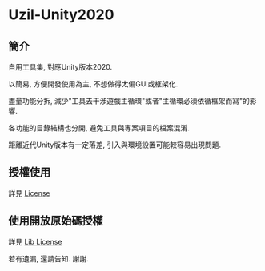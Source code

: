 # Uzil-Unity2020

## 簡介

自用工具集, 對應Unity版本2020.

以簡易, 方便開發使用為主, 不想做得太偏GUI或框架化.

盡量功能分拆, 減少"工具去干涉遊戲主循環"或者"主循環必須依循框架而寫"的影響.

各功能的目錄結構也分開, 避免工具與專案項目的檔案混淆.

距離近代Unity版本有一定落差, 引入與環境設置可能較容易出現問題.

## 授權使用

詳見 [License](LICENSE)

## 使用開放原始碼授權

詳見 [Lib License](./assets/Import_out/Uzil/license)

若有遺漏, 還請告知. 謝謝.
